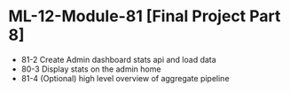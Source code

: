 # ML-12-Module-81 [Final Project Part 8]
* 81-2 Create Admin dashboard stats api and load data
* 80-3 Display stats on the admin home
* 81-4 (Optional) high level overview of aggregate pipeline
